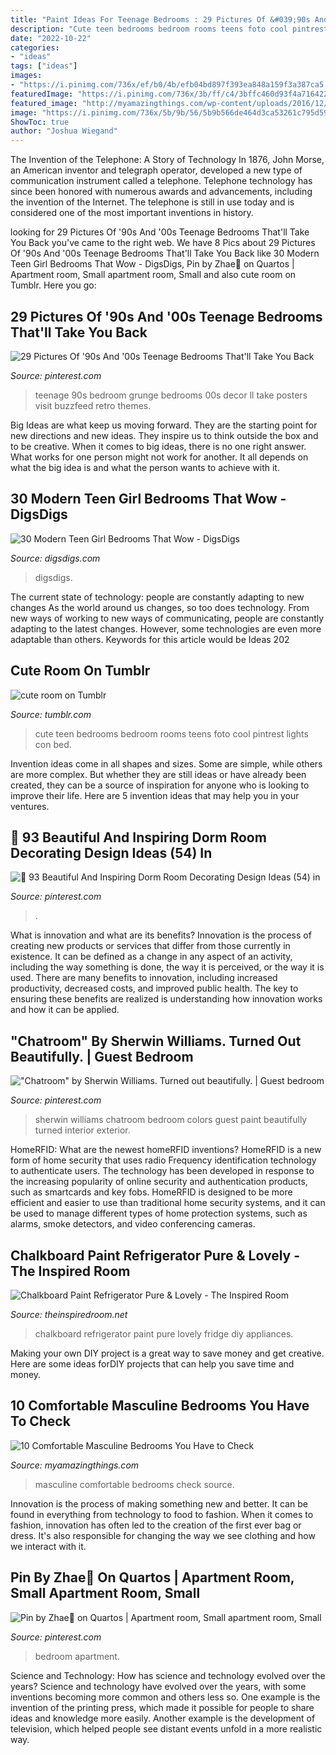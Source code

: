 ```yaml
---
title: "Paint Ideas For Teenage Bedrooms : 29 Pictures Of &#039;90s And &#039;00s Teenage Bedrooms That&#039;ll Take You Back"
description: "Cute teen bedrooms bedroom rooms teens foto cool pintrest lights con bed"
date: "2022-10-22"
categories:
- "ideas"
tags: ["ideas"]
images:
- "https://i.pinimg.com/736x/ef/b0/4b/efb04bd897f393ea848a159f3a387ca5.jpg"
featuredImage: "https://i.pinimg.com/736x/3b/ff/c4/3bffc460d93f4a7164223bda0f66d908.jpg"
featured_image: "http://myamazingthings.com/wp-content/uploads/2016/12/idea3-1024x653.jpg"
image: "https://i.pinimg.com/736x/5b/9b/56/5b9b566de464d3ca53261c795d59fe32.jpg"
ShowToc: true
author: "Joshua Wiegand"
---
```



The Invention of the Telephone: A Story of Technology
In 1876, John Morse, an American inventor and telegraph operator, developed a new type of communication instrument called a telephone. Telephone technology has since been honored with numerous awards and advancements, including the invention of the Internet. The telephone is still in use today and is considered one of the most important inventions in history.

	

		
looking for 29 Pictures Of &#039;90s And &#039;00s Teenage Bedrooms That&#039;ll Take You Back you've came to the right web. We have 8 Pics about 29 Pictures Of &#039;90s And &#039;00s Teenage Bedrooms That&#039;ll Take You Back like 30 Modern Teen Girl Bedrooms That Wow - DigsDigs, Pin by Zhae🖤 on Quartos | Apartment room, Small apartment room, Small and also cute room on Tumblr. Here you go:
		
    
## 29 Pictures Of &#039;90s And &#039;00s Teenage Bedrooms That&#039;ll Take You Back

<img loading=lazy src="https://i.pinimg.com/736x/3b/ff/c4/3bffc460d93f4a7164223bda0f66d908.jpg" onerror="this.onerror=null;this.src='https://tse1.mm.bing.net/th?id=OIP.Qo564NXnGVipolO5BCXLKAHaLH&amp;pid=15.1';" alt="29 Pictures Of &#039;90s And &#039;00s Teenage Bedrooms That&#039;ll Take You Back">

_Source: pinterest.com_

>teenage 90s bedroom grunge bedrooms 00s decor ll take posters visit buzzfeed retro themes. 

	

Big Ideas are what keep us moving forward. They are the starting point for new directions and new ideas. They inspire us to think outside the box and to be creative. When it comes to big ideas, there is no one right answer. What works for one person might not work for another. It all depends on what the big idea is and what the person wants to achieve with it.

    
## 30 Modern Teen Girl Bedrooms That Wow - DigsDigs

<img loading=lazy src="https://www.digsdigs.com/photos/modern-teeange-girl-bedrooms-that-wow-2.jpg" onerror="this.onerror=null;this.src='https://tse1.mm.bing.net/th?id=OIP.6Mp4As2odWFc2qBDMF91PwHaLH&amp;pid=15.1';" alt="30 Modern Teen Girl Bedrooms That Wow - DigsDigs">

_Source: digsdigs.com_

>digsdigs. 

	

The current state of technology: people are constantly adapting to new changes
As the world around us changes, so too does technology. From new ways of working to new ways of communicating, people are constantly adapting to the latest changes. However, some technologies are even more adaptable than others. Keywords for this article would be Ideas 202
    
## Cute Room On Tumblr

<img loading=lazy src="https://68.media.tumblr.com/26288283abb0c013243fdf40d8e250bd/tumblr_o4auy9m2KG1udh2a8o1_500.jpg" onerror="this.onerror=null;this.src='https://tse1.mm.bing.net/th?id=OIP.D7RzRQwS5I8nWPSso8VWMQHaJ4&amp;pid=15.1';" alt="cute room on Tumblr">

_Source: tumblr.com_

>cute teen bedrooms bedroom rooms teens foto cool pintrest lights con bed. 

	

Invention ideas come in all shapes and sizes. Some are simple, while others are more complex. But whether they are still ideas or have already been created, they can be a source of inspiration for anyone who is looking to improve their life. Here are 5 invention ideas that may help you in your ventures.

    
## 🔺 93 Beautiful And Inspiring Dorm Room Decorating Design Ideas (54) In

<img loading=lazy src="https://i.pinimg.com/736x/9a/24/6b/9a246bf4b216842cbbd5bfac17119f2a.jpg" onerror="this.onerror=null;this.src='https://tse2.mm.bing.net/th?id=OIP.dvPkM1uHXNHnqp0qxUnmNgHaJ4&amp;pid=15.1';" alt="🔺 93 Beautiful And Inspiring Dorm Room Decorating Design Ideas (54) in">

_Source: pinterest.com_

>. 

	

What is innovation and what are its benefits?
Innovation is the process of creating new products or services that differ from those currently in existence. It can be defined as a change in any aspect of an activity, including the way something is done, the way it is perceived, or the way it is used. 
There are many benefits to innovation, including increased productivity, decreased costs, and improved public health. The key to ensuring these benefits are realized is understanding how innovation works and how it can be applied.

    
## &quot;Chatroom&quot; By Sherwin Williams. Turned Out Beautifully. | Guest Bedroom

<img loading=lazy src="https://i.pinimg.com/736x/5b/9b/56/5b9b566de464d3ca53261c795d59fe32.jpg" onerror="this.onerror=null;this.src='https://tse1.mm.bing.net/th?id=OIP.12Bp4KUbrO_NWArP_y1JlwHaNK&amp;pid=15.1';" alt="&quot;Chatroom&quot; by Sherwin Williams. Turned out beautifully. | Guest bedroom">

_Source: pinterest.com_

>sherwin williams chatroom bedroom colors guest paint beautifully turned interior exterior. 

	

HomeRFID: What are the newest homeRFID inventions?
HomeRFID is a new form of home security that uses radio Frequency identification technology to authenticate users. The technology has been developed in response to the increasing popularity of online security and authentication products, such as smartcards and key fobs. HomeRFID is designed to be more efficient and easier to use than traditional home security systems, and it can be used to manage different types of home protection systems, such as alarms, smoke detectors, and video conferencing cameras.

    
## Chalkboard Paint Refrigerator Pure &amp; Lovely - The Inspired Room

<img loading=lazy src="https://theinspiredroom.net/wp-content/uploads/2011/03/Pure-Lovely-chalkboard_fridge_redo_11.14.jpg" onerror="this.onerror=null;this.src='https://tse4.mm.bing.net/th?id=OIP.r0YmebWRHeLF0FeUyP9I7wHaLH&amp;pid=15.1';" alt="Chalkboard Paint Refrigerator Pure &amp; Lovely - The Inspired Room">

_Source: theinspiredroom.net_

>chalkboard refrigerator paint pure lovely fridge diy appliances. 

	

Making your own DIY project is a great way to save money and get creative. Here are some ideas forDIY projects that can help you save time and money.

    
## 10 Comfortable Masculine Bedrooms You Have To Check

<img loading=lazy src="http://myamazingthings.com/wp-content/uploads/2016/12/idea3-1024x653.jpg" onerror="this.onerror=null;this.src='https://tse2.mm.bing.net/th?id=OIP.aeoVc3b3_M0_JR4pkSRNrAHaEu&amp;pid=15.1';" alt="10 Comfortable Masculine Bedrooms You Have to Check">

_Source: myamazingthings.com_

>masculine comfortable bedrooms check source. 

	

Innovation is the process of making something new and better. It can be found in everything from technology to food to fashion. When it comes to fashion, innovation has often led to the creation of the first ever bag or dress. It's also responsible for changing the way we see clothing and how we interact with it.

    
## Pin By Zhae🖤 On Quartos | Apartment Room, Small Apartment Room, Small

<img loading=lazy src="https://i.pinimg.com/736x/ef/b0/4b/efb04bd897f393ea848a159f3a387ca5.jpg" onerror="this.onerror=null;this.src='https://tse1.mm.bing.net/th?id=OIP.oSrDWljtnF21B_UGial8mQHaJ4&amp;pid=15.1';" alt="Pin by Zhae🖤 on Quartos | Apartment room, Small apartment room, Small">

_Source: pinterest.com_

>bedroom apartment. 

	

Science and Technology: How has science and technology evolved over the years?
Science and technology have evolved over the years, with some inventions becoming more common and others less so. One example is the invention of the printing press, which made it possible for people to share ideas and knowledge more easily. Another example is the development of television, which helped people see distant events unfold in a more realistic way.

